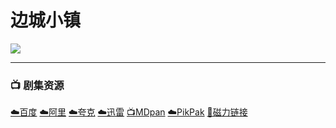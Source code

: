 # 边城小镇

![](/image/边城小镇.webp)

----

### 📺 剧集资源  <Badge type="warning" text="漫迪MDsub" />

[☁️百度](https://pan.baidu.com/s/1U8NoBjGiIVBiZn96636Bdw?pwd=en4m) [☁️阿里](https://www.aliyundrive.com/s/SPXDigvaniy) [☁️夸克](https://pan.quark.cn/s/a66980596e40) [☁️迅雷](https://pan.xunlei.com/s/VNnhMNlP3O9ZSKVEbPuSpK3vA1?pwd=c6bw#) [📺MDpan](https://pan.mdsub.top/%E8%BE%B9%E5%9F%8E%E5%B0%8F%E9%95%87) [☁️PikPak](https://mypikpak.com/s/VNmWY7HEmCE_NoqgzYSNh643o1) [🧲磁力链接](magnet:?xt=urn:btih:989023ea525edbba0e28d97d82923ebd79e49fe2)